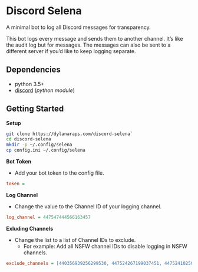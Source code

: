 # Discord Selena

A minimal bot to log all Discord messages for
transparency.

This bot logs every message and sends them to another
channel. It’s like the audit log but for messages. The
messages can also be sent to a different server if
you’d like to keep logging separate.


## Dependencies

- python 3.5+
- [discord](https://pypi.org/project/discord/)
  (*python module*)


## Getting Started

**Setup**

```sh
git clone https://dylanaraps.com/discord-selena`
cd discord-selena
mkdir -p ~/.config/selena
cp config.ini ~/.config/selena
```

**Bot Token**

- Add your bot token to the config file.

```ini
token =
```

**Log Channel**

- Change the value to the Channel ID of your logging
  channel.

```ini
log_channel = 447547444566163457
```

**Exluding Channels**

- Change the list to a list of Channel IDs to exclude.
    - For example: Add all NSFW channel IDs to disable
      logging in NSFW channels.

```ini
exclude_channels = [440356939256299530, 447524267199037451, 447524102505496576]
```

